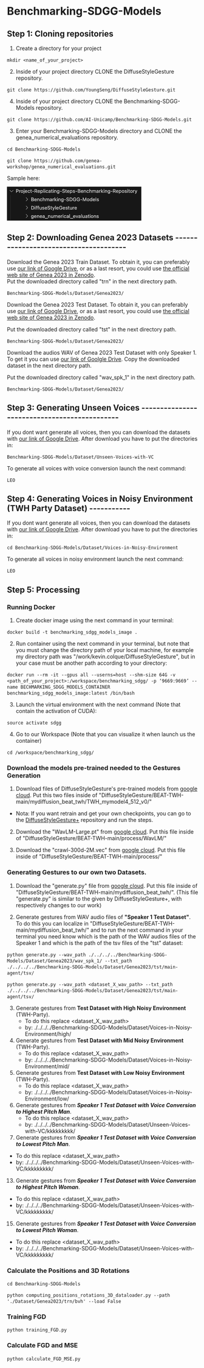 # Benchmarking-SDGG-Models

## Step 1: Cloning repositories
1. Create a directory for your project
```angular2html
mkdir <name_of_your_project>
```

2. Inside of your project directory CLONE the DiffuseStyleGesture repository.
```angular2html
git clone https://github.com/YoungSeng/DiffuseStyleGesture.git
```

4. Inside of your project directory CLONE the Benchmarking-SDGG-Models repository.
```angular2html
git clone https://github.com/AI-Unicamp/Benchmarking-SDGG-Models.git
```

3. Enter your Benchmarking-SDGG-Models directory and CLONE the genea_numerical_evaluations repository.
```angular2html
cd Benchmarking-SDGG-Models
```
```angular2html
git clone https://github.com/genea-workshop/genea_numerical_evaluations.git
```

Sample here:

![Structure of Directories](https://github.com/AI-Unicamp/Benchmarking-SDGG-Models/blob/main/Images-to-Readme/Structure-of-directories.png)

## Step 2: Downloading Genea 2023 Datasets --------------------------------------
Download the Genea 2023 Train Dataset. To obtain it, you can preferably use [our link of Google Drive](https://drive.google.com/drive/folders/1GvP67y8Ffi-3Y-pzGoZxMtyGKG0ZHT_4?usp=sharing), or as a last resort, you could use [the official web site of Genea 2023 in Zenodo](https://zenodo.org/records/8199133).  
Put the downloaded directory called "trn" in the next directory path.
```angular2html
Benchmarking-SDGG-Models/Dataset/Genea2023/
```

Download the Genea 2023 Test Dataset. To obtain it, you can preferably use [our link of Google Drive](https://drive.google.com/drive/folders/15IcRXcu6PI2DryfYLzMwSis4zEcMTFIK?usp=sharing), or as a last resort, you could use [the official web site of Genea 2023 in Zenodo](https://zenodo.org/records/8199133).

Put the downloaded directory called "tst" in the next directory path.
```angular2html
Benchmarking-SDGG-Models/Dataset/Genea2023/
```

Download the audios WAV of Genea 2023 Test Dataset with only Speaker 1. To get it you can use [our link of Goolgle Drive](https://drive.google.com/drive/folders/1R-nvdXInAsqvJUuT8EY6fQ0TnbD7jlni?usp=sharing).
Copy the downloaded dataset in the next directory path.

Put the downloaded directory called "wav_spk_1" in the next directory path.
```angular2html
Benchmarking-SDGG-Models/Dataset/Genea2023/
```

## Step 3: Generating Unseen Voices ---------------------------------------------
If you dont want generate all voices, then you can download the datasets with [our link of Google Drive](https://drive.google.com/drive/folders/1MkpCmmM0C9dyS5w7wQXKg71UTUPhqbvO?usp=sharing).
After download you have to put the directories in:
```angular2html
Benchmarking-SDGG-Models/Dataset/Unseen-Voices-with-VC
```

To generate all voices with voice conversion launch the next command:
```angular2html
LEO
```

## Step 4: Generating Voices in Noisy Environment (TWH Party Dataset) -----------
If you dont want generate all voices, then you can download the datasets with [our link of Google Drive](https://drive.google.com/drive/folders/1IgvbrCVKkgDzZXfMyFUCZlEDsI6GU41j?usp=sharing).
After download you have to put the directories in:
```angular2html
cd Benchmarking-SDGG-Models/Dataset/Voices-in-Noisy-Environment
```

To generate all voices in noisy environment launch the next command:
```angular2html
LEO
```

## Step 5: Processing
### Running Docker
1. Create docker image using the next command in your terminal:
```angular2html
docker build -t benchmarking_sdgg_models_image .
```

2. Run container using the next command in your terminal, but note that you must change the directory path of your local machine, for example my directory path was "/work/kevin.colque/DiffuseStyleGesture", but in your case must be another path according to your directory:
```angular2html
docker run --rm -it --gpus all --userns=host --shm-size 64G -v <path_of_your_project>:/workspace/benchmarking_sdgg/ -p ‘9669:9669’ --name BECHMARKING_SDGG_MODELS_CONTAINER benchmarking_sdgg_models_image:latest /bin/bash
```

3. Launch the virtual environment with the next command (Note that contain the activation of CUDA):
```angular2html
source activate sdgg
```

4. Go to our Workspace (Note that you can visualize it when launch us the container)
```angular2html
cd /workspace/benchmarking_sdgg/
```

### Download the models pre-trained needed to the Gestures Generation

1. Download files of DiffuseStyleGesture's pre-trained models from [google cloud](https://drive.google.com/drive/folders/1V83X4ZNYQZ_u5A1hKW8Tr9_4cui22TNw?usp=sharing). Put this two files inside of "DiffuseStyleGesture/BEAT-TWH-main/mydiffusion_beat_twh/TWH_mymodel4_512_v0/"
- Nota: If you want retrain and get your own checkpoints, you can go to the [DiffuseStyleGesture+](https://github.com/YoungSeng/DiffuseStyleGesture/tree/master/BEAT-TWH-main) repository and run the steps.

2. Download the "WavLM-Large.pt" from [google cloud](https://drive.google.com/drive/folders/14L5hR4q310KMt1SAt-1FNo4PfhT7Se3V?usp=sharing). Put this file inside of "DiffuseStyleGesture/BEAT-TWH-main/process/WavLM/"

3. Download the "crawl-300d-2M.vec" from [google cloud](https://drive.google.com/drive/folders/1wTB_dpLCVcvcmjwnjHb9esnNZL2cb1Rk?usp=sharing). Put this file inside of "DiffuseStyleGesture/BEAT-TWH-main/process/"

### Generating Gestures to our own two Datasets.

1. Download the "generate.py" file from [google cloud](https://drive.google.com/drive/folders/1Pu9ob2YUm2rq4msSxeBrbsGsUeGjDnpz?usp=sharing). Put this file inside of "DiffuseStyleGesture/BEAT-TWH-main/mydiffusion_beat_twh/". (This file "generate.py" is similar to the given by DiffuseStyleGesture+, with respectively changes to our work)

2. Generate gestures from WAV audio files of **"Speaker 1 Test Dataset"**. To do this you can localize in "DiffuseStyleGesture/BEAT-TWH-main/mydiffusion_beat_twh/" and to run the next command in your terminal you need know which is the path of the WAV audios files of the Speaker 1 and which is the path of the tsv files of the "tst" dataset:
```angular2html
python generate.py --wav_path ./../../../Benchmarking-SDGG-Models/Dataset/Genea2023/wav_spk_1/ --txt_path ./../../../Benchmarking-SDGG-Models/Dataset/Genea2023/tst/main-agent/tsv/
```

```angular2html
python generate.py --wav_path <dataset_X_wav_path> --txt_path ./../../../Benchmarking-SDGG-Models/Dataset/Genea2023/tst/main-agent/tsv/
```
3. Generate gestures from **Test Dataset with High Noisy Environment** (TWH-Party).
   - To do this replace <dataset_X_wav_path>
   - by: ./../../../Benchmarking-SDGG-Models/Dataset/Voices-in-Noisy-Environment/high/
5. Generate gestures from **Test Dataset with Mid Noisy Environment** (TWH-Party).
   - To do this replace <dataset_X_wav_path>
   - by: ./../../../Benchmarking-SDGG-Models/Dataset/Voices-in-Noisy-Environment/mid/
7. Generate gestures from **Test Dataset with Low Noisy Environment** (TWH-Party).
   - To do this replace <dataset_X_wav_path>
   - by: ./../../../Benchmarking-SDGG-Models/Dataset/Voices-in-Noisy-Environment/low/
9. Generate gestures from ***Speaker 1 Test Dataset with Voice Conversion to Highest Pitch Man***.
   - To do this replace <dataset_X_wav_path>
   - by: ./../../../Benchmarking-SDGG-Models/Dataset/Unseen-Voices-with-VC/kkkkkkkkk/
11. Generate gestures from ***Speaker 1 Test Dataset with Voice Conversion to Lowest Pitch Man***.
   - To do this replace <dataset_X_wav_path>
   - by: ./../../../Benchmarking-SDGG-Models/Dataset/Unseen-Voices-with-VC/kkkkkkkkk/
13. Generate gestures from ***Speaker 1 Test Dataset with Voice Conversion to Highest Pitch Woman***.
   - To do this replace <dataset_X_wav_path>
   - by: ./../../../Benchmarking-SDGG-Models/Dataset/Unseen-Voices-with-VC/kkkkkkkkk/
15. Generate gestures from ***Speaker 1 Test Dataset with Voice Conversion to Lowest Pitch Woman***.
   - To do this replace <dataset_X_wav_path>
   - by: ./../../../Benchmarking-SDGG-Models/Dataset/Unseen-Voices-with-VC/kkkkkkkkk/

### Calculate the Positions and 3D Rotations

```angular2html
cd Benchmarking-SDGG-Models
```
```angular2html
python computing_positions_rotations_3D_dataloader.py --path './Dataset/Genea2023/trn/bvh' --load False
```

### Training FGD
```angular2html
python training_FGD.py
```

### Calculate FGD and MSE
```angular2html
python calculate_FGD_MSE.py
```
